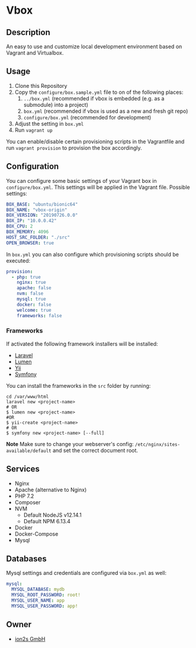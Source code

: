 # Vbox

## Description
An easy to use and customize local development environment based on Vagrant and
Virtualbox.

## Usage
1. Clone this Repository
1. Copy the `configure/box.sample.yml` file to on of the following places:
    1. `../box.yml` (recommended if vbox is embedded (e.g. as a submodule) into a project)
    1. `box.yml` (recommended if vbox is used as a new and fresh git repo)
    1. `configure/box.yml` (recommended for development)
1. Adjust the setting in `box.yml`
1. Run `vagrant up`

You can enable/disable certain provisioning scripts in the Vagrantfile and run `vagrant provision`
to provision the box accordingly.

## Configuration
You can configure some basic settings of your Vagrant box in `configure/box.yml`.
This settings will be applied in the Vagrant file.
Possible settings:
```yaml
BOX_BASE: "ubuntu/bionic64"
BOX_NAME: "vbox-origin"
BOX_VERSION: "20190726.0.0"
BOX_IP: "10.0.0.42"
BOX_CPU: 2
BOX_MEMORY: 4096
HOST_SRC_FOLDER: "./src"
OPEN_BROWSER: true
```

In `box.yml` you can also configure which provisioning scripts should be executed:
```yaml
provision:
  - php: true
    nginx: true
    apache: false
    nvm: false
    mysql: true
    docker: false
    welcome: true
    frameworks: false
```

### Frameworks
If activated the following framework installers will be installed:
* [Laravel](https://laravel.com/)
* [Lumen](https://lumen.laravel.com/)
* [Yii](https://www.yiiframework.com/)
* [Symfony](https://symfony.com/)

You can install the frameworks in the `src` folder by running:
```shell script
cd /var/www/html
laravel new <project-name>
# OR
$ lumen new <project-name>
#OR
$ yii-create <project-name>
# OR
$ symfony new <project-name> [--full]
```
**Note**
Make sure to change your webserver's config: `/etc/nginx/sites-available/default`
and set the correct document root. 

## Services
* Nginx
* Apache (alternative to Nginx)
* PHP 7.2
* Composer
* NVM
  * Default NodeJS v12.14.1
  * Default NPM 6.13.4
* Docker
* Docker-Compose
* Mysql

## Databases
Mysql settings and credentials are configured via `box.yml` as well: 
```yaml
mysql:
  MYSQL_DATABASE: mydb
  MYSQL_ROOT_PASSWORD: root!
  MYSQL_USER_NAME: app
  MYSQL_USER_PASSWORD: app!
```

## Owner
* [ion2s GmbH](http://www.ion2s.com)
